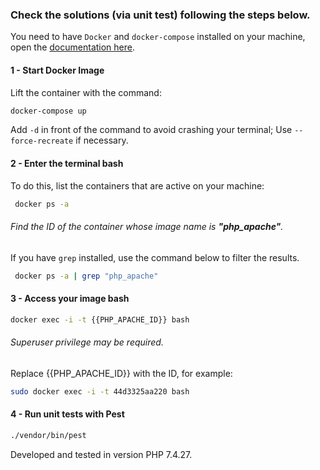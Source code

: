 ### Check the solutions (via unit test) following the steps below.
You need to have `Docker` and `docker-compose` installed on your machine, open the [documentation here](https://docs.docker.com/compose/install/).
#### 1 - Start Docker Image
Lift the container with the command:
```sh
docker-compose up
```
Add `-d` in front of the command to avoid crashing your terminal; Use `--force-recreate` if necessary.
#### 2 - Enter the terminal bash
To do this, list the containers that are active on your machine:
```sh
 docker ps -a
```
###### Find the ID of the container whose image name is __"php_apache"__.

If you have `grep` installed, use the command below to filter the results.
```sh
 docker ps -a | grep "php_apache"
```
#### 3 - Access your image bash
```sh
docker exec -i -t {{PHP_APACHE_ID}} bash
```
###### Superuser privilege may be required.

Replace {{PHP_APACHE_ID}} with the ID, for example:
```sh
sudo docker exec -i -t 44d3325aa220 bash
```

#### 4 - Run unit tests with Pest
```sh
./vendor/bin/pest
```
Developed and tested in version PHP 7.4.27.
